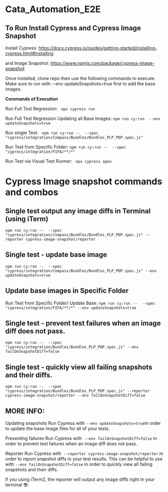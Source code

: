 # Cata_Automation_E2E

**To Run Install Cypress and Cypress Image Snapshot**
----------------------------------------------------

Install Cypress: https://docs.cypress.io/guides/getting-started/installing-cypress.html#Installing

and Image Snapshot: https://www.npmjs.com/package/cypress-image-snapshot

Once installed, clone repo then use the following commands to execute. Make sure to run with --env updateSnapshots=true first to add the base images.


**Commands of Execution**

Run Full Test Regression: ``` npx cypress run```

Run Full Test Regression Updating all Base Images: ```npm run cy:run  --env updateSnapshots=true```

Run single Test: ``` npm run cy:run --  --spec "cypress/integration/Compass/Bundles/Bundles_PLP_PDP.spec.js"```

Run Test from Specific Folder: ```npm run cy:run --  --spec "cypress/integration/FIFA/**/*"```

Run Test via Visual Test Runner: ``` npx cypress open```


# Cypress Image snapshot commands and combos

**Single test output any image diffs in Terminal (using iTerm)**
----------------------------------------------------
```npm run cy:run --  --spec "cypress/integration/Compass/Bundles/Bundles_PLP_PDP.spec.js" --reporter cypress-image-snapshot/reporter```

**Single test - update base image**
-------------------------------------
```npm run cy:run --  --spec "cypress/integration/Compass/Bundles/Bundles_PLP_PDP.spec.js" --env updateSnapshots=true```

Update base images in Specific Folder
-------------------------------------

Run Test from Specific Folder/ Update Base: ```npm run cy:run --  --spec "cypress/integration/FIFA/**/*" --env updateSnapshots=true```

Single test - prevent test failures when an image diff does not pass.
-------------------------------------
```npm run cy:run --  --spec "cypress/integration/Bundles/Bundles_PLP_PDP.spec.js" --env failOnSnapshotDiff=false```

Single test - quickly view all failing snapshots and their diffs.
-------------------------------------
```npm run cy:run --  --spec "cypress/integration/Bundles/Bundles_PLP_PDP.spec.js" --reporter cypress-image-snapshot/reporter --env failOnSnapshotDiff=false```


MORE INFO:
-----
Updating snapshots
Run Cypress with ```--env updateSnapshots=true```in order to update the base image files for all of your tests.

Preventing failures
Run Cypress with``` --env failOnSnapshotDiff=false``` in order to prevent test failures when an image diff does not pass.

Reporter
Run Cypress with``` --reporter cypress-image-snapshot/reporter``` in order to report snapshot diffs in your test results. This can be helpful to use with ```--env failOnSnapshotDiff=false``` in order to quickly view all failing snapshots and their diffs.

If you using iTerm2, the reporter will output any image diffs right in your terminal 😎.
